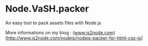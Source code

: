 Node.VaSH.packer
================

An easy tool to pack assets files with Node.js

More informations on my blog : (www.js2node.com)[http://www.js2node.com/nodejs/nodejs-packer-for-html-css-js]